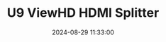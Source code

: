 ---
layout: post
title: U9 ViewHD HDMI Splitter
summary: 
date: '2024-08-29 11:33:00'
tags: [Capture Cards]
---